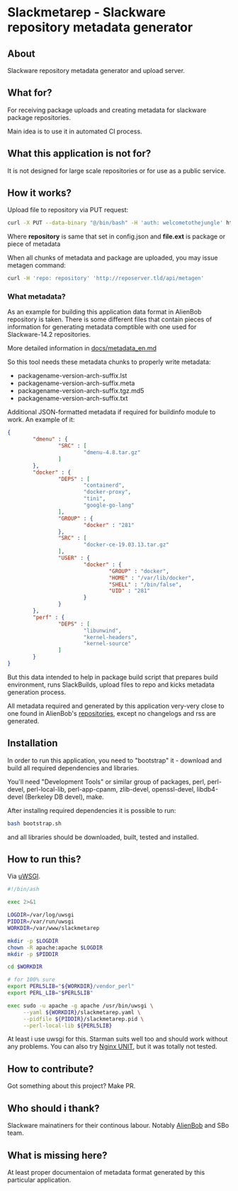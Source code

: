 # Slackmetarep - Slackware repository metadata generator

## About

Slackware repository metadata generator and upload server.

## What for?

For receiving package uploads and creating metadata for slackware package repositories.

Main idea is to use it in automated CI process.

## What this application is not for?

It is not designed for large scale repositories or for use as a public service.

## How it works?

Upload file to repository via PUT request:

```bash
curl -X PUT --data-binary "@/bin/bash" -H 'auth: welcometothejungle' http://reposerver.tld/api/upload/repository/file.ext
```

Where **repository** is same that set in config.json and **file.ext** is package or piece of metadata

When all chunks of metadata and package are uploaded, you may issue metagen command:

```bash
curl -H 'repo: repository' 'http://reposerver.tld/api/metagen'
```

### What metadata?

As an example for building this application data format in AlienBob repository is taken. There is some different files
that contain pieces of information for generating metadata comptible with one used for Slackware-14.2 repositories.

More detailed information in [docs/metadata_en.md](docs/metadata_en.md)

So this tool needs these metadata chunks to properly write metadata:

* packagename-version-arch-suffix.lst
* packagename-version-arch-suffix.meta
* packagename-version-arch-suffix.tgz.md5
* packagename-version-arch-suffix.txt

Additional JSON-formatted metadata if required for buildinfo module to work. An example of it:

```json
{
        "dmenu" : {
                "SRC" : [
                        "dmenu-4.8.tar.gz"
                ]
        },
        "docker" : {
                "DEPS" : [
                        "containerd",
                        "docker-proxy",
                        "tini",
                        "google-go-lang"
                ],
                "GROUP" : {
                        "docker" : "281"
                },
                "SRC" : [
                        "docker-ce-19.03.13.tar.gz"
                ],
                "USER" : {
                        "docker" : {
                                "GROUP" : "docker",
                                "HOME" : "/var/lib/docker",
                                "SHELL" : "/bin/false",
                                "UID" : "281"
                        }
                }
        },
        "perf" : {
                "DEPS" : [
                        "libunwind",
                        "kernel-headers",
                        "kernel-source"
                ]
        }
}
```

But this data intended to help in package build script that prepares build environment, runs SlackBuilds, upload 
files to repo and kicks metadata generation process.

All metadata required and generated by this application very-very close to one found in AlienBob's
[repositories](http://www.slackware.com/~alien/slackbuilds/), except no changelogs and rss are generated.

## Installation

In order to run this application, you need to "bootstrap" it - download and build
all required dependencies and libraries.

You'll need "Development Tools" or similar group of packages, perl, perl-devel,
perl-local-lib, perl-app-cpanm, zlib-devel, openssl-devel, libdb4-devel (Berkeley DB devel), make.

After installng required dependencies it is possible to run:

```bash
bash bootstrap.sh
```

and all libraries should be downloaded, built, tested and installed.

## How to run this?

Via [uWSGI](https://github.com/unbit/uwsgi).

```bash
#!/bin/ash

exec 2>&1

LOGDIR=/var/log/uwsgi
PIDDIR=/var/run/uwsgi
WORKDIR=/var/www/slackmetarep

mkdir -p $LOGDIR
chown -R apache:apache $LOGDIR
mkdir -p $PIDDIR

cd $WORKDIR

# for 100% sure
export PERL5LIB="${WORKDIR}/vendor_perl"
export PERL_LIB="$PERL5LIB"

exec sudo -u apache -g apache /usr/bin/uwsgi \
     --yaml ${WORKDIR}/slackmetarep.yaml \
     --pidfile ${PIDDIR}/slackmetarep.pid \
     --perl-local-lib ${PERL5LIB}

```

At least i use uwsgi for this. Starman suits well too and should work without any problems. You can also try
[Nginx UNIT](https://unit.nginx.org/), but it was totally not tested.

## How to contribute?

Got something about this project? Make PR.

## Who should i thank?

Slackware mainatiners for their continous labour. Notably [AlienBob](https://docs.slackware.com/wiki:user:alienbob) and
SBo team.

## What is missing here?

At least proper documentaion of metadata format generated by this particular application.
